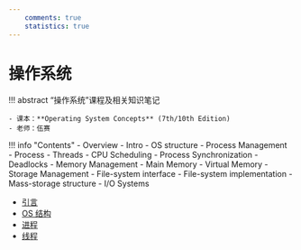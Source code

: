 ```yaml
---
    comments: true
    statistics: true
---
```


# 操作系统

!!! abstract
    “操作系统”课程及相关知识笔记

    - 课本：**Operating System Concepts** (7th/10th Edition)
    - 老师：伍赛

!!! info "Contents"
    - Overview
        - Intro
        - OS structure
    - Process Management
        - Process
        - Threads
        - CPU Scheduling
        - Process Synchronization
        - Deadlocks
    - Memory Management
        - Main Memory
        - Virtual Memory
    - Storage Management
        - File-system interface
        - File-system implementation
        - Mass-storage structure
        - I/O Systems

- [引言](chap01.md)
- [OS 结构](chap02.md)
- [进程](chap03.md)
- [线程](chap04.md)


